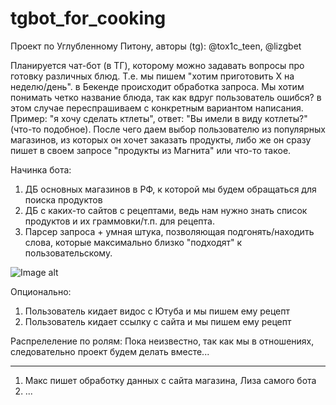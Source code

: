 # tgbot_for_cooking
Проект по Углубленному Питону, авторы (tg): @tox1c_teen, @lizgbet  

Планируется чат-бот (в ТГ), которому можно задавать вопросы про готовку различных блюд. Т.е. мы пишем "хотим приготовить X на неделю/день". в Бекенде происходит обработка запроса. Мы хотим понимать четко название блюда, так как вдруг пользователь ошибся? в этом случае переспрашиваем с конкретным вариантом написания. Пример: "я хочу сделать ктлеты", ответ: "Вы имели в виду котлеты?" (что-то подобное). После чего даем выбор пользователю из популярных магазинов, из которых он хочет заказать продукты, либо же он сразу пишет в своем запросе "продукты из Магнита" или что-то такое. 

Начинка бота:
1. ДБ основных магазинов в РФ, к которой мы будем обращаться для поиска продуктов
2. ДБ с каких-то сайтов с рецептами, ведь нам нужно знать список продуктов и их граммовки/т.п. для рецепта.
3. Парсер запроса + умная штука, позволяющая подгонять/находить слова, которые максимально близко "подходят" к пользовательскому.

![Image alt](https://github.com/{Liza04}/{tgbot_for_cooking}/raw/{main}/Plan_how_bot_work.jpg)

Опционально:
1. Пользователь кидает видос с Ютуба и мы пишем ему рецепт
2. Пользователь кидает ссылку с сайта и мы пишем ему рецепт

Распрелеление по ролям:
Пока неизвестно, так как мы в отношениях, следовательно проект будем делать вместе...
______
1. Макс пишет обработку данных с сайта магазина, Лиза самого бота
2. ... 
